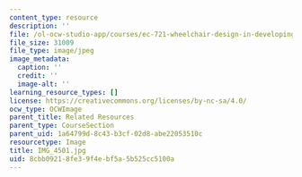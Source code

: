 ```yaml
---
content_type: resource
description: ''
file: /ol-ocw-studio-app/courses/ec-721-wheelchair-design-in-developing-countries-spring-2009/8cbb09218fe39f4ebf5a5b525cc5100a_IMG_4501.jpg
file_size: 31009
file_type: image/jpeg
image_metadata:
  caption: ''
  credit: ''
  image-alt: ''
learning_resource_types: []
license: https://creativecommons.org/licenses/by-nc-sa/4.0/
ocw_type: OCWImage
parent_title: Related Resources
parent_type: CourseSection
parent_uid: 1a64799d-8c43-b3cf-02d8-abe22053510c
resourcetype: Image
title: IMG_4501.jpg
uid: 8cbb0921-8fe3-9f4e-bf5a-5b525cc5100a
---
```

